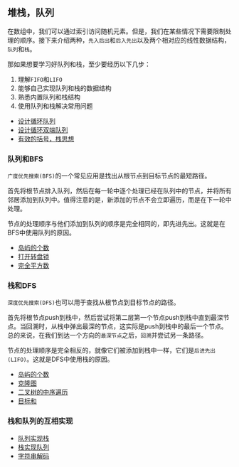 ## 堆栈，队列

在数组中，我们可以通过索引访问随机元素。但是，我们在某些情况下需要限制处理的顺序。接下来介绍两种，`先入后出`和`后入先出`以及两个相对应的线性数据结构，`队列`和`栈`。

那如果想要学习好队列和栈，至少要经历以下几步：
1. 理解`FIFO`和`LIFO`
2. 能够自己实现队列和栈的数据结构
3. 熟悉内置队列和栈结构
4. 使用队列和栈解决常用问题

- [设计循环队列](../Leetcode/622.md)
- [设计循环双端队列](../Leetcode/641.md)
- [有效的括号，栈思想](ch11.py)

### 队列和BFS
`广度优先搜索(BFS)`的一个常见应用是找出从根节点到目标节点的最短路径。

首先将根节点排入队列，然后在每一轮中逐个处理已经在队列中的节点，并将所有邻居添加到队列中。值得注意的是，新添加的节点不会立即遍历，而是在下一轮中处理。

节点的处理顺序与他们添加到队列的顺序是完全相同的，即先进先出。这就是在BFS中使用队列的原因。

- [岛屿的个数](../Leetcode/200.md)
- [打开转盘锁](../Leetcode/752.md)
- [完全平方数](../Leetcode/279.md)

### 栈和DFS
`深度优先搜索(DFS)`也可以用于查找从根节点到目标节点的路径。

首先将根节点push到栈中，然后尝试将第二层第一个节点push到栈中直到最深节点。当回溯时，从栈中弹出最深的节点，这实际是push到栈中的最后一个节点。总的来说，在我们到达一个方向的`最深节点`之后，`回溯`并尝试另一条路径。

节点的处理顺序是完全相反的，就像它们被添加到栈中一样，它们是`后进先出(LIFO)`。这就是DFS中使用栈的原因。

- [岛屿的个数](../Leetcode/200.md)
- [克隆图](../Leetcode/133.md)
- [二叉树的中序遍历](../Leetcode/094.md)
- [目标和](../Leetcode/494.md)

### 栈和队列的互相实现
- [队列实现栈](../Leetcode/225.md)
- [栈实现队列](../Leetcode/232.md)
- [字符串解码](../Leetcode/394.md)